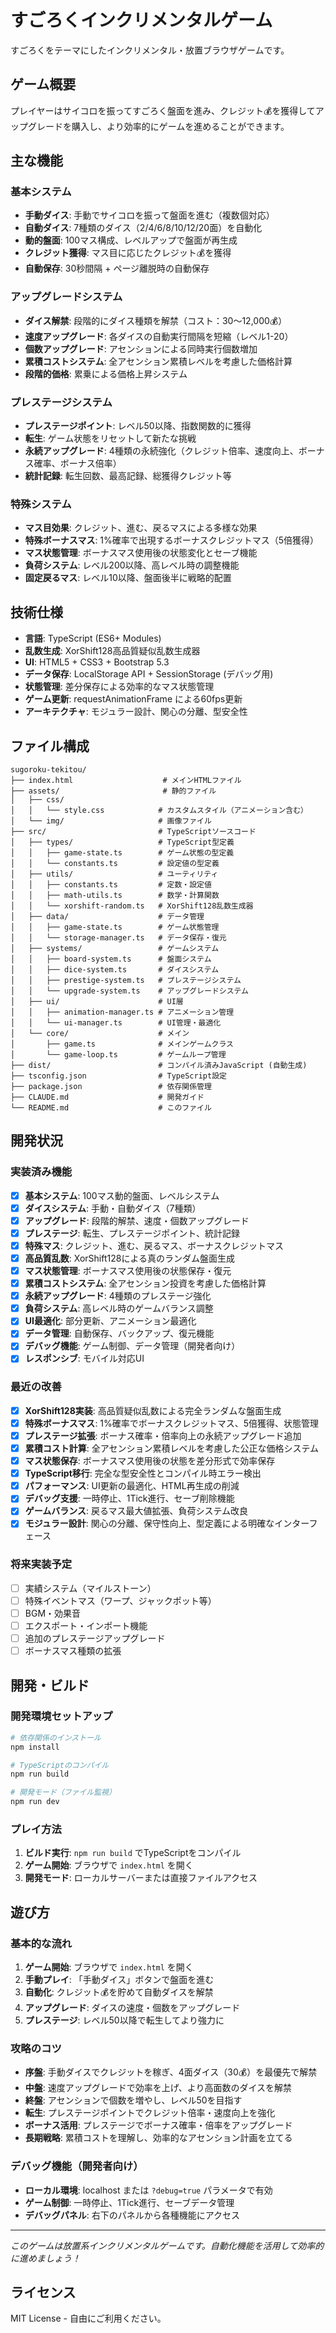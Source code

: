 # すごろくインクリメンタルゲーム

すごろくをテーマにしたインクリメンタル・放置ブラウザゲームです。

## ゲーム概要

プレイヤーはサイコロを振ってすごろく盤面を進み、クレジット💰を獲得してアップグレードを購入し、より効率的にゲームを進めることができます。

## 主な機能

### 基本システム
- **手動ダイス**: 手動でサイコロを振って盤面を進む（複数個対応）
- **自動ダイス**: 7種類のダイス（2/4/6/8/10/12/20面）を自動化
- **動的盤面**: 100マス構成、レベルアップで盤面が再生成
- **クレジット獲得**: マス目に応じたクレジット💰を獲得
- **自動保存**: 30秒間隔 + ページ離脱時の自動保存

### アップグレードシステム
- **ダイス解禁**: 段階的にダイス種類を解禁（コスト：30〜12,000💰）
- **速度アップグレード**: 各ダイスの自動実行間隔を短縮（レベル1-20）
- **個数アップグレード**: アセンションによる同時実行個数増加
- **累積コストシステム**: 全アセンション累積レベルを考慮した価格計算
- **段階的価格**: 累乗による価格上昇システム

### プレステージシステム
- **プレステージポイント**: レベル50以降、指数関数的に獲得
- **転生**: ゲーム状態をリセットして新たな挑戦
- **永続アップグレード**: 4種類の永続強化（クレジット倍率、速度向上、ボーナス確率、ボーナス倍率）
- **統計記録**: 転生回数、最高記録、総獲得クレジット等

### 特殊システム
- **マス目効果**: クレジット、進む、戻るマスによる多様な効果
- **特殊ボーナスマス**: 1%確率で出現するボーナスクレジットマス（5倍獲得）
- **マス状態管理**: ボーナスマス使用後の状態変化とセーブ機能
- **負荷システム**: レベル200以降、高レベル時の調整機能
- **固定戻るマス**: レベル10以降、盤面後半に戦略的配置

## 技術仕様

- **言語**: TypeScript (ES6+ Modules)
- **乱数生成**: XorShift128高品質疑似乱数生成器
- **UI**: HTML5 + CSS3 + Bootstrap 5.3
- **データ保存**: LocalStorage API + SessionStorage (デバッグ用)
- **状態管理**: 差分保存による効率的なマス状態管理
- **ゲーム更新**: requestAnimationFrame による60fps更新
- **アーキテクチャ**: モジュラー設計、関心の分離、型安全性

## ファイル構成

```
sugoroku-tekitou/
├── index.html                    # メインHTMLファイル
├── assets/                       # 静的ファイル
│   ├── css/
│   │   └── style.css            # カスタムスタイル（アニメーション含む）
│   └── img/                     # 画像ファイル
├── src/                         # TypeScriptソースコード
│   ├── types/                   # TypeScript型定義
│   │   ├── game-state.ts        # ゲーム状態の型定義
│   │   └── constants.ts         # 設定値の型定義
│   ├── utils/                   # ユーティリティ
│   │   ├── constants.ts         # 定数・設定値
│   │   ├── math-utils.ts        # 数学・計算関数
│   │   └── xorshift-random.ts   # XorShift128乱数生成器
│   ├── data/                    # データ管理
│   │   ├── game-state.ts        # ゲーム状態管理
│   │   └── storage-manager.ts   # データ保存・復元
│   ├── systems/                 # ゲームシステム
│   │   ├── board-system.ts      # 盤面システム
│   │   ├── dice-system.ts       # ダイスシステム
│   │   ├── prestige-system.ts   # プレステージシステム
│   │   └── upgrade-system.ts    # アップグレードシステム
│   ├── ui/                      # UI層
│   │   ├── animation-manager.ts # アニメーション管理
│   │   └── ui-manager.ts        # UI管理・最適化
│   └── core/                    # メイン
│       ├── game.ts              # メインゲームクラス
│       └── game-loop.ts         # ゲームループ管理
├── dist/                        # コンパイル済みJavaScript (自動生成)
├── tsconfig.json                # TypeScript設定
├── package.json                 # 依存関係管理
├── CLAUDE.md                    # 開発ガイド
└── README.md                    # このファイル
```

## 開発状況

### 実装済み機能
- [x] **基本システム**: 100マス動的盤面、レベルシステム
- [x] **ダイスシステム**: 手動・自動ダイス（7種類）
- [x] **アップグレード**: 段階的解禁、速度・個数アップグレード
- [x] **プレステージ**: 転生、プレステージポイント、統計記録
- [x] **特殊マス**: クレジット、進む、戻るマス、ボーナスクレジットマス
- [x] **高品質乱数**: XorShift128による真のランダム盤面生成
- [x] **マス状態管理**: ボーナスマス使用後の状態保存・復元
- [x] **累積コストシステム**: 全アセンション投資を考慮した価格計算
- [x] **永続アップグレード**: 4種類のプレステージ強化
- [x] **負荷システム**: 高レベル時のゲームバランス調整
- [x] **UI最適化**: 部分更新、アニメーション最適化
- [x] **データ管理**: 自動保存、バックアップ、復元機能
- [x] **デバッグ機能**: ゲーム制御、データ管理（開発者向け）
- [x] **レスポンシブ**: モバイル対応UI

### 最近の改善
- [x] **XorShift128実装**: 高品質疑似乱数による完全ランダムな盤面生成
- [x] **特殊ボーナスマス**: 1%確率でボーナスクレジットマス、5倍獲得、状態管理
- [x] **プレステージ拡張**: ボーナス確率・倍率向上の永続アップグレード追加
- [x] **累積コスト計算**: 全アセンション累積レベルを考慮した公正な価格システム
- [x] **マス状態保存**: ボーナスマス使用後の状態を差分形式で効率保存
- [x] **TypeScript移行**: 完全な型安全性とコンパイル時エラー検出
- [x] **パフォーマンス**: UI更新の最適化、HTML再生成の削減
- [x] **デバッグ支援**: 一時停止、1Tick進行、セーブ削除機能
- [x] **ゲームバランス**: 戻るマス最大値拡張、負荷システム改良
- [x] **モジュラー設計**: 関心の分離、保守性向上、型定義による明確なインターフェース

### 将来実装予定
- [ ] 実績システム（マイルストーン）
- [ ] 特殊イベントマス（ワープ、ジャックポット等）
- [ ] BGM・効果音
- [ ] エクスポート・インポート機能
- [ ] 追加のプレステージアップグレード
- [ ] ボーナスマス種類の拡張

## 開発・ビルド

### 開発環境セットアップ
```bash
# 依存関係のインストール
npm install

# TypeScriptのコンパイル
npm run build

# 開発モード（ファイル監視）
npm run dev
```

### プレイ方法
1. **ビルド実行**: `npm run build` でTypeScriptをコンパイル
2. **ゲーム開始**: ブラウザで `index.html` を開く
3. **開発モード**: ローカルサーバーまたは直接ファイルアクセス

## 遊び方

### 基本的な流れ
1. **ゲーム開始**: ブラウザで `index.html` を開く
2. **手動プレイ**: 「手動ダイス」ボタンで盤面を進む
3. **自動化**: クレジット💰を貯めて自動ダイスを解禁
4. **アップグレード**: ダイスの速度・個数をアップグレード
5. **プレステージ**: レベル50以降で転生してより強力に

### 攻略のコツ
- **序盤**: 手動ダイスでクレジットを稼ぎ、4面ダイス（30💰）を最優先で解禁
- **中盤**: 速度アップグレードで効率を上げ、より高面数のダイスを解禁
- **終盤**: アセンションで個数を増やし、レベル50を目指す
- **転生**: プレステージポイントでクレジット倍率・速度向上を強化
- **ボーナス活用**: プレステージでボーナス確率・倍率をアップグレード
- **長期戦略**: 累積コストを理解し、効率的なアセンション計画を立てる

### デバッグ機能（開発者向け）
- **ローカル環境**: localhost または `?debug=true` パラメータで有効
- **ゲーム制御**: 一時停止、1Tick進行、セーブデータ管理
- **デバッグパネル**: 右下のパネルから各種機能にアクセス

---

*このゲームは放置系インクリメンタルゲームです。自動化機能を活用して効率的に進めましょう！*

## ライセンス

MIT License - 自由にご利用ください。